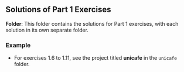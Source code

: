 ## Solutions of Part 1 Exercises

**Folder**: This folder contains the solutions for Part 1 exercises, with each solution in its own separate folder.

### Example

- For exercises 1.6 to 1.11, see the project titled **unicafe** in the `unicafe` folder.
